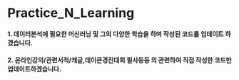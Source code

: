 # Practice_N_Learning
#### 1. 데이터분석에 필요한 머신러닝 및 그외 다양한 학습을 하며 작성된 코드를 업데이트 하겠습니다.
#### 2. 온라인강의/관련서적/캐글,데이콘경진대회 필사등등 의 관련하여 직접 작성한 코드만 업데이트하겠습니다.
